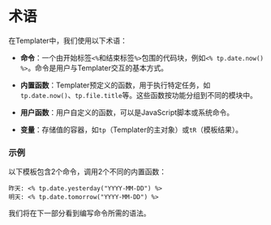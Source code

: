 # 术语

在Templater中，我们使用以下术语：

- **命令**：一个由开始标签`<%`和结束标签`%>`包围的代码块，例如`<% tp.date.now() %>`。命令是用户与Templater交互的基本方式。

- **内置函数**：Templater预定义的函数，用于执行特定任务，如`tp.date.now()`、`tp.file.title`等。这些函数按功能分组到不同的模块中。

- **用户函数**：用户自定义的函数，可以是JavaScript脚本或系统命令。

- **变量**：存储值的容器，如`tp`（Templater的主对象）或`tR`（模板结果）。

### 示例

以下模板包含2个命令，调用2个不同的内置函数：

```
昨天: <% tp.date.yesterday("YYYY-MM-DD") %>
明天: <% tp.date.tomorrow("YYYY-MM-DD") %>
```

我们将在下一部分看到编写命令所需的语法。
